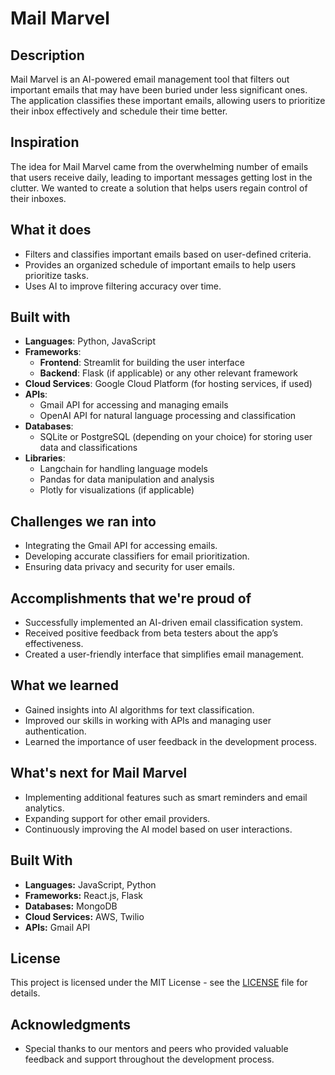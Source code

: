 # Mail Marvel

## Description
Mail Marvel is an AI-powered email management tool that filters out important emails that may have been buried under less significant ones. The application classifies these important emails, allowing users to prioritize their inbox effectively and schedule their time better.

## Inspiration
The idea for Mail Marvel came from the overwhelming number of emails that users receive daily, leading to important messages getting lost in the clutter. We wanted to create a solution that helps users regain control of their inboxes.

## What it does
- Filters and classifies important emails based on user-defined criteria.
- Provides an organized schedule of important emails to help users prioritize tasks.
- Uses AI to improve filtering accuracy over time.

## Built with
- **Languages**: Python, JavaScript
- **Frameworks**:
  - **Frontend**: Streamlit for building the user interface
  - **Backend**: Flask (if applicable) or any other relevant framework
- **Cloud Services**: Google Cloud Platform (for hosting services, if used)
- **APIs**: 
  - Gmail API for accessing and managing emails
  - OpenAI API for natural language processing and classification
- **Databases**: 
  - SQLite or PostgreSQL (depending on your choice) for storing user data and classifications
- **Libraries**:
  - Langchain for handling language models
  - Pandas for data manipulation and analysis
  - Plotly for visualizations (if applicable)

## Challenges we ran into
- Integrating the Gmail API for accessing emails.
- Developing accurate classifiers for email prioritization.
- Ensuring data privacy and security for user emails.

## Accomplishments that we're proud of
- Successfully implemented an AI-driven email classification system.
- Received positive feedback from beta testers about the app’s effectiveness.
- Created a user-friendly interface that simplifies email management.

## What we learned
- Gained insights into AI algorithms for text classification.
- Improved our skills in working with APIs and managing user authentication.
- Learned the importance of user feedback in the development process.

## What's next for Mail Marvel
- Implementing additional features such as smart reminders and email analytics.
- Expanding support for other email providers.
- Continuously improving the AI model based on user interactions.

## Built With
- **Languages:** JavaScript, Python
- **Frameworks:** React.js, Flask
- **Databases:** MongoDB
- **Cloud Services:** AWS, Twilio
- **APIs:** Gmail API

## License
This project is licensed under the MIT License - see the [LICENSE](LICENSE) file for details.

## Acknowledgments
- Special thanks to our mentors and peers who provided valuable feedback and support throughout the development process.

